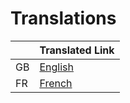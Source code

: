 # Translations

|  | Translated Link |
| --- | --- |
| GB | [English](../README.md) |
| FR | [French](README-fr.md)  |
